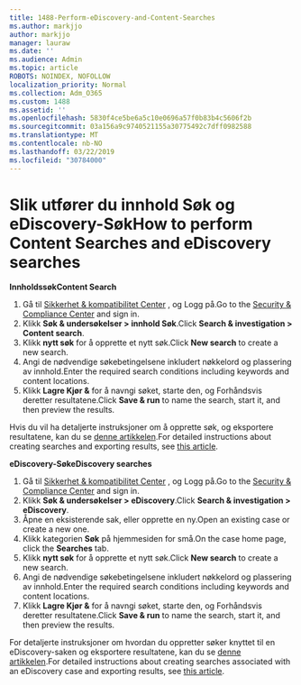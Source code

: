 ```yaml
---
title: 1488-Perform-eDiscovery-and-Content-Searches
ms.author: markjjo
author: markjjo
manager: lauraw
ms.date: ''
ms.audience: Admin
ms.topic: article
ROBOTS: NOINDEX, NOFOLLOW
localization_priority: Normal
ms.collection: Adm_O365
ms.custom: 1488
ms.assetid: ''
ms.openlocfilehash: 5830f4ce5be6a5c10e0696a57f0b83b4c5606f2b
ms.sourcegitcommit: 03a156a9c9740521155a30775492c7dff0982588
ms.translationtype: MT
ms.contentlocale: nb-NO
ms.lasthandoff: 03/22/2019
ms.locfileid: "30784000"
---
```

# <a name="how-to-perform-content-searches-and-ediscovery-searches"></a><span data-ttu-id="d4635-102">Slik utfører du innhold Søk og eDiscovery-Søk</span><span class="sxs-lookup"><span data-stu-id="d4635-102">How to perform Content Searches and eDiscovery searches</span></span>

<span data-ttu-id="d4635-103">**Innholdssøk**</span><span class="sxs-lookup"><span data-stu-id="d4635-103">**Content Search**</span></span>

1. <span data-ttu-id="d4635-104">Gå til [Sikkerhet & kompatibilitet Center](https://protection.office.com) , og Logg på.</span><span class="sxs-lookup"><span data-stu-id="d4635-104">Go to the [Security & Compliance Center](https://protection.office.com) and sign in.</span></span>
2. <span data-ttu-id="d4635-105">Klikk **Søk & undersøkelser > innhold Søk**.</span><span class="sxs-lookup"><span data-stu-id="d4635-105">Click **Search & investigation > Content search**.</span></span>
3. <span data-ttu-id="d4635-106">Klikk **nytt søk** for å opprette et nytt søk.</span><span class="sxs-lookup"><span data-stu-id="d4635-106">Click **New search** to create a new search.</span></span>
4. <span data-ttu-id="d4635-107">Angi de nødvendige søkebetingelsene inkludert nøkkelord og plassering av innhold.</span><span class="sxs-lookup"><span data-stu-id="d4635-107">Enter the required search conditions including keywords and content locations.</span></span>  
5. <span data-ttu-id="d4635-108">Klikk **Lagre Kjør &** for å navngi søket, starte den, og Forhåndsvis deretter resultatene.</span><span class="sxs-lookup"><span data-stu-id="d4635-108">Click **Save & run** to name the search, start it, and then preview the results.</span></span> 
 
<span data-ttu-id="d4635-109">Hvis du vil ha detaljerte instruksjoner om å opprette søk, og eksportere resultatene, kan du se [denne artikkelen](https://docs.microsoft.com/office365/securitycompliance/content-search).</span><span class="sxs-lookup"><span data-stu-id="d4635-109">For detailed instructions about creating searches and exporting results, see [this article](https://docs.microsoft.com/office365/securitycompliance/content-search).</span></span>

<span data-ttu-id="d4635-110">**eDiscovery-Søk**</span><span class="sxs-lookup"><span data-stu-id="d4635-110">**eDiscovery searches**</span></span>

1. <span data-ttu-id="d4635-111">Gå til [Sikkerhet & kompatibilitet Center](https://protection.office.com) , og Logg på.</span><span class="sxs-lookup"><span data-stu-id="d4635-111">Go to the [Security & Compliance Center](https://protection.office.com) and sign in.</span></span>
2. <span data-ttu-id="d4635-112">Klikk **Søk & undersøkelser > eDiscovery**.</span><span class="sxs-lookup"><span data-stu-id="d4635-112">Click **Search & investigation > eDiscovery**.</span></span>
3. <span data-ttu-id="d4635-113">Åpne en eksisterende sak, eller opprette en ny.</span><span class="sxs-lookup"><span data-stu-id="d4635-113">Open an existing case or create a new one.</span></span>
4. <span data-ttu-id="d4635-114">Klikk kategorien **Søk** på hjemmesiden for små.</span><span class="sxs-lookup"><span data-stu-id="d4635-114">On the case home page, click the **Searches** tab.</span></span>  
5. <span data-ttu-id="d4635-115">Klikk **nytt søk** for å opprette et nytt søk.</span><span class="sxs-lookup"><span data-stu-id="d4635-115">Click **New search** to create a new search.</span></span>
6. <span data-ttu-id="d4635-116">Angi de nødvendige søkebetingelsene inkludert nøkkelord og plassering av innhold.</span><span class="sxs-lookup"><span data-stu-id="d4635-116">Enter the required search conditions including keywords and content locations.</span></span>  
7. <span data-ttu-id="d4635-117">Klikk **Lagre Kjør &** for å navngi søket, starte den, og Forhåndsvis deretter resultatene.</span><span class="sxs-lookup"><span data-stu-id="d4635-117">Click **Save & run** to name the search, start it, and then preview the results.</span></span>

<span data-ttu-id="d4635-118">For detaljerte instruksjoner om hvordan du oppretter søker knyttet til en eDiscovery-saken og eksportere resultatene, kan du se [denne artikkelen](https://docs.microsoft.com/office365/securitycompliance/ediscovery-cases).</span><span class="sxs-lookup"><span data-stu-id="d4635-118">For detailed instructions about creating searches associated with an eDiscovery case and exporting results, see [this article](https://docs.microsoft.com/office365/securitycompliance/ediscovery-cases).</span></span>